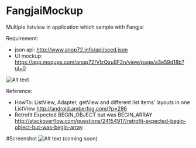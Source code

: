 # FangjaiMockup
Multiple listview in application which sample with Fangjai

Requirement:
- json api: http://www.anop72.info/api/seed.json
- UI mockup: https://app.moqups.com/anop72/VIzQxu9F2n/view/page/a3e59d18b?ui=0

![Alt text](http://i.imgur.com/Ew0xKQD.png?raw=true "Layout requirement")

Reference:
- HowTo: ListView, Adapter, getView and different list items’ layouts in one ListView
http://android.amberfog.com/?p=296
- Retrofit Expected BEGIN_OBJECT but was BEGIN_ARRAY
http://stackoverflow.com/questions/24154917/retrofit-expected-begin-object-but-was-begin-array

#Screenshot
![Alt text](https://raw.githubusercontent.com/username/projectname/branch/path/to/img.png)
(coming soon)
